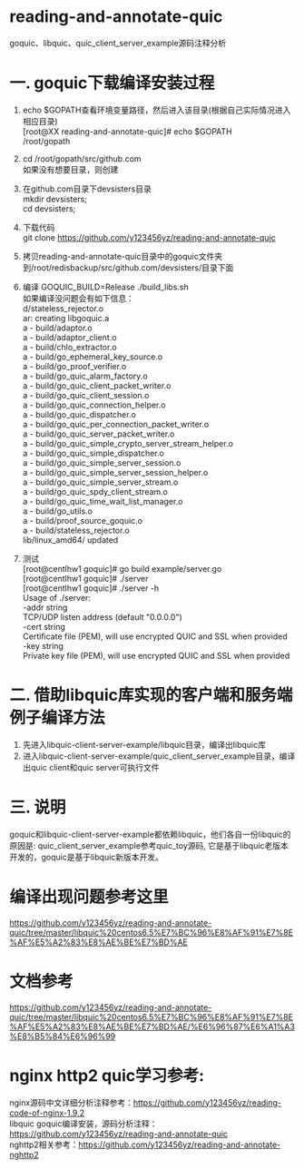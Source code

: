 # reading-and-annotate-quic
goquic、libquic、quic_client_server_example源码注释分析

一. goquic下载编译安装过程  
===================================    
1. echo $GOPATH查看环境变量路径，然后进入该目录(根据自己实际情况进入相应目录)  
	[root@XX reading-and-annotate-quic]# echo $GOPATH  
	/root/gopath  

2. cd /root/gopath/src/github.com  
	如果没有想要目录，则创建  

3. 在github.com目录下devsisters目录  
	mkdir devsisters;   
	cd devsisters;  

4. 下载代码  
	git clone https://github.com/y123456yz/reading-and-annotate-quic  
	
5. 拷贝reading-and-annotate-quic目录中的goquic文件夹到/root/redisbackup/src/github.com/devsisters/目录下面  

6. 编译  GOQUIC_BUILD=Release ./build_libs.sh   
   如果编译没问题会有如下信息：  
    d/stateless_rejector.o  
	ar: creating libgoquic.a  
	a - build/adaptor.o  
	a - build/adaptor_client.o  
	a - build/chlo_extractor.o  
	a - build/go_ephemeral_key_source.o  
	a - build/go_proof_verifier.o  
	a - build/go_quic_alarm_factory.o  
	a - build/go_quic_client_packet_writer.o  
	a - build/go_quic_client_session.o  
	a - build/go_quic_connection_helper.o  
	a - build/go_quic_dispatcher.o  
	a - build/go_quic_per_connection_packet_writer.o  
	a - build/go_quic_server_packet_writer.o  
	a - build/go_quic_simple_crypto_server_stream_helper.o  
	a - build/go_quic_simple_dispatcher.o  
	a - build/go_quic_simple_server_session.o  
	a - build/go_quic_simple_server_session_helper.o  
	a - build/go_quic_simple_server_stream.o  
	a - build/go_quic_spdy_client_stream.o  
	a - build/go_quic_time_wait_list_manager.o  
	a - build/go_utils.o  
	a - build/proof_source_goquic.o  
	a - build/stateless_rejector.o  
	lib/linux_amd64/ updated  
	
7. 测试   
   [root@centlhw1 goquic]# go build example/server.go   
   [root@centlhw1 goquic]# ./server  
   [root@centlhw1 goquic]# ./server -h  
  Usage of ./server:  
	  -addr string  
			TCP/UDP listen address (default "0.0.0.0")  
	  -cert string  
			Certificate file (PEM), will use encrypted QUIC and SSL when provided  
	  -key string  
			Private key file (PEM), will use encrypted QUIC and SSL when provided   

			
二. 借助libquic库实现的客户端和服务端例子编译方法       
===================================     
1. 先进入libquic-client-server-example/libquic目录，编译出libquic库      
2. 进入libquic-client-server-example/quic_client_server_example目录，编译出quic client和quic server可执行文件      

三. 说明    
===================================     
goquic和libquic-client-server-example都依赖libquic，他们各自一份libquic的原因是: quic_client_server_example参考quic_toy源码, 它是基于libquic老版本开发的，goquic是基于libquic新版本开发。    

编译出现问题参考这里   
===================================  	   
https://github.com/y123456yz/reading-and-annotate-quic/tree/master/libquic%20centos6.5%E7%BC%96%E8%AF%91%E7%8E%AF%E5%A2%83%E8%AE%BE%E7%BD%AE  



文档参考  
===================================  
https://github.com/y123456yz/reading-and-annotate-quic/tree/master/libquic%20centos6.5%E7%BC%96%E8%AF%91%E7%8E%AF%E5%A2%83%E8%AE%BE%E7%BD%AE/%E6%96%87%E6%A1%A3%E8%B5%84%E6%96%99 



nginx http2 quic学习参考:    
===================================    
nginx源码中文详细分析注释参考：https://github.com/y123456yz/reading-code-of-nginx-1.9.2   
libquic goquic编译安装，源码分析注释：https://github.com/y123456yz/reading-and-annotate-quic        
nghttp2相关参考：https://github.com/y123456yz/reading-and-annotate-nghttp2     
		
	
